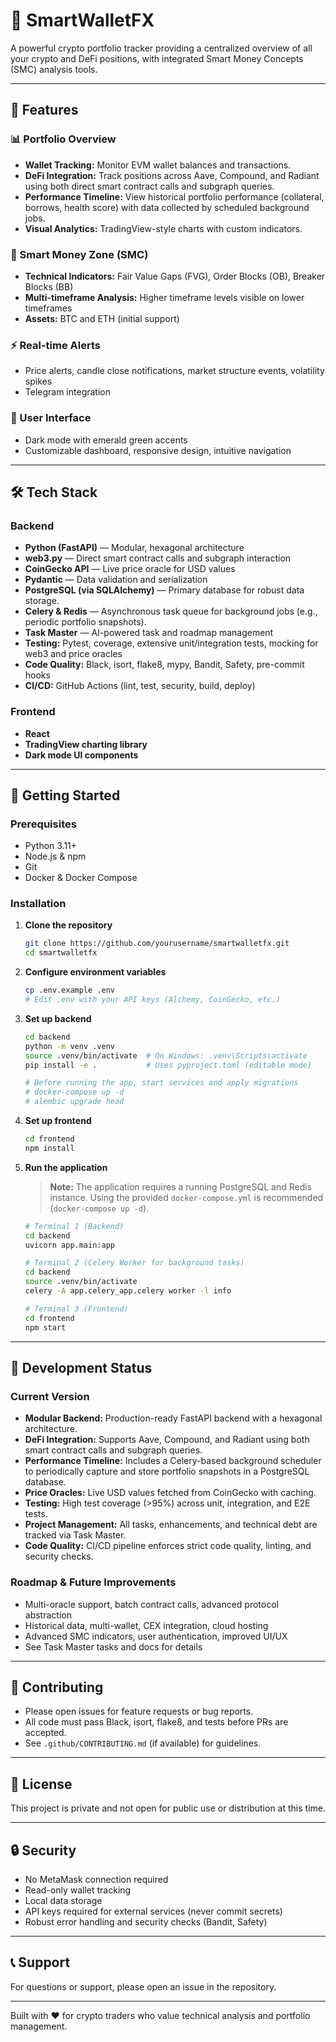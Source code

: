 # 🧠 SmartWalletFX

A powerful crypto portfolio tracker providing a centralized overview of all your crypto and DeFi positions, with integrated Smart Money Concepts (SMC) analysis tools.

---

## 🌟 Features

### 📊 Portfolio Overview
- **Wallet Tracking:** Monitor EVM wallet balances and transactions.
- **DeFi Integration:** Track positions across Aave, Compound, and Radiant using both direct smart contract calls and subgraph queries.
- **Performance Timeline:** View historical portfolio performance (collateral, borrows, health score) with data collected by scheduled background jobs.
- **Visual Analytics:** TradingView-style charts with custom indicators.

### 🎯 Smart Money Zone (SMC)
- **Technical Indicators:** Fair Value Gaps (FVG), Order Blocks (OB), Breaker Blocks (BB)
- **Multi-timeframe Analysis:** Higher timeframe levels visible on lower timeframes
- **Assets:** BTC and ETH (initial support)

### ⚡ Real-time Alerts
- Price alerts, candle close notifications, market structure events, volatility spikes
- Telegram integration

### 🎨 User Interface
- Dark mode with emerald green accents
- Customizable dashboard, responsive design, intuitive navigation

---

## 🛠 Tech Stack

### Backend
- **Python (FastAPI)** — Modular, hexagonal architecture
- **web3.py** — Direct smart contract calls and subgraph interaction
- **CoinGecko API** — Live price oracle for USD values
- **Pydantic** — Data validation and serialization
- **PostgreSQL (via SQLAlchemy)** — Primary database for robust data storage.
- **Celery & Redis** — Asynchronous task queue for background jobs (e.g., periodic portfolio snapshots).
- **Task Master** — AI-powered task and roadmap management
- **Testing:** Pytest, coverage, extensive unit/integration tests, mocking for web3 and price oracles
- **Code Quality:** Black, isort, flake8, mypy, Bandit, Safety, pre-commit hooks
- **CI/CD:** GitHub Actions (lint, test, security, build, deploy)

### Frontend
- **React**
- **TradingView charting library**
- **Dark mode UI components**

---

## 🚀 Getting Started

### Prerequisites
- Python 3.11+
- Node.js & npm
- Git
- Docker & Docker Compose

### Installation

1. **Clone the repository**
   ```bash
   git clone https://github.com/yourusername/smartwalletfx.git
   cd smartwalletfx
   ```

2. **Configure environment variables**
   ```bash
   cp .env.example .env
   # Edit .env with your API keys (Alchemy, CoinGecko, etc.)
   ```

3. **Set up backend**
   ```bash
   cd backend
   python -m venv .venv
   source .venv/bin/activate  # On Windows: .venv\Scripts\activate
   pip install -e .           # Uses pyproject.toml (editable mode)

   # Before running the app, start services and apply migrations
   # docker-compose up -d
   # alembic upgrade head
   ```

4. **Set up frontend**
   ```bash
   cd frontend
   npm install
   ```

5. **Run the application**

   > **Note:** The application requires a running PostgreSQL and Redis instance. Using the provided `docker-compose.yml` is recommended (`docker-compose up -d`).

   ```bash
   # Terminal 1 (Backend)
   cd backend
   uvicorn app.main:app

   # Terminal 2 (Celery Worker for background tasks)
   cd backend
   source .venv/bin/activate
   celery -A app.celery_app.celery worker -l info

   # Terminal 3 (Frontend)
   cd frontend
   npm start
   ```

---

## 📝 Development Status

### Current Version
- **Modular Backend:** Production-ready FastAPI backend with a hexagonal architecture.
- **DeFi Integration:** Supports Aave, Compound, and Radiant using both smart contract calls and subgraph queries.
- **Performance Timeline:** Includes a Celery-based background scheduler to periodically capture and store portfolio snapshots in a PostgreSQL database.
- **Price Oracles:** Live USD values fetched from CoinGecko with caching.
- **Testing:** High test coverage (>95%) across unit, integration, and E2E tests.
- **Project Management:** All tasks, enhancements, and technical debt are tracked via Task Master.
- **Code Quality:** CI/CD pipeline enforces strict code quality, linting, and security checks.

### Roadmap & Future Improvements
- Multi-oracle support, batch contract calls, advanced protocol abstraction
- Historical data, multi-wallet, CEX integration, cloud hosting
- Advanced SMC indicators, user authentication, improved UI/UX
- See Task Master tasks and docs for details

---

## 🤝 Contributing

- Please open issues for feature requests or bug reports.
- All code must pass Black, isort, flake8, and tests before PRs are accepted.
- See `.github/CONTRIBUTING.md` (if available) for guidelines.

---

## 📜 License

This project is private and not open for public use or distribution at this time.

---

## 🔒 Security

- No MetaMask connection required
- Read-only wallet tracking
- Local data storage
- API keys required for external services (never commit secrets)
- Robust error handling and security checks (Bandit, Safety)

---

## 📞 Support

For questions or support, please open an issue in the repository.

---

Built with ❤️ for crypto traders who value technical analysis and portfolio management.
